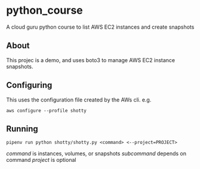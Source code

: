 # python_course
A cloud guru python course to list AWS EC2 instances and create snapshots

## About

This projec is a demo, and uses boto3 to manage AWS EC2 instance snapshots.

## Configuring

This uses the configuration file created by the AWs cli. e.g.

`aws configure --profile shotty`

## Running

`pipenv run python shotty/shotty.py <command> <--project=PROJECT>`

*command* is instances, volumes, or snapshots
*subcommand* depends on command
*project* is optional
